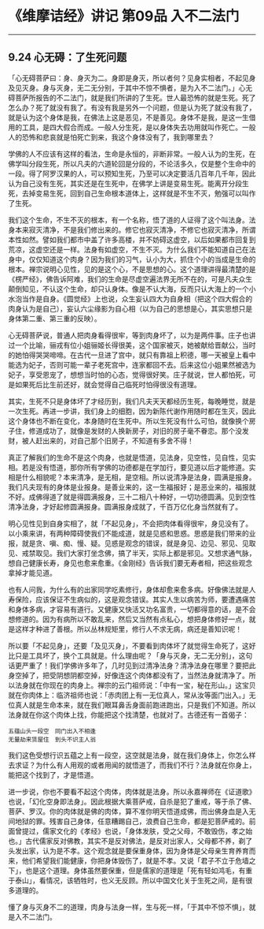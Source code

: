 # 《维摩诘经》讲记 第09品 入不二法门

------

## 9.24 心无碍：了生死问题

「心无碍菩萨曰：身、身灭为二。身即是身灭，所以者何？见身实相者，不起见身及见灭身。身与灭身，无二无分别，于其中不惊不惧者，是为入不二法门。」心无碍菩萨所报告的不二法门，就是我们所讲的了生死。世人最恐怖的就是生死。死了怎么办？死了就没有我了。有没有我是另外一个问题，但是认为死了就没有我了，就是认为这个身体是我，在佛法上这是恶见，不是善见。身体不是我，是这一生借用的工具，是四大假合而成。一般人分生死，是以身体失去功用就叫作死亡。一般人的恐怖和悲哀就是怕死亡到来，我这个身体没有了，我到哪里去？

学佛的人不应该有这样的看法，生命是永恒的，非断非常。一般人认为的生死，在佛学叫分段生死，所以凡夫的六道轮回是分段的，不论活多久，仅是整个生命中的一段。得了阿罗汉果的人，可以预知生死，乃至可以决定要活几百年几千年，因此认为自己没有生死，其实还是在生死中，在佛学上讲是变易生死。能离开分段生死，去掉变易生死，回到自己生命根本道体上，这样就是不生不灭，勉强可以叫作了生死。

我们这个生命，不生不灭的根本，有一个名称，悟了道的人证得了这个叫法身。法身本来寂灭清净，不是我们修出来的。修它也寂灭清净，不修它也寂灭清净，所谓本性如然。譬如我们都市中盖了许多高楼，并不妨碍这虚空，以后如果都市回复到荒凉，这虚空还是一样。法身有如虚空，不生不灭。为什么我们不能知道自己在法身中，仅仅知道这个肉身？因为我们的习气，认小为大，抓住个小的当成是生命的根本。禅宗说明心见性，见的是这个心，不是思想的心。这个道理讲得最清楚的是《楞严经》，佛告诉阿难，我们的生命是尽虚空遍法界无所不在的，可是凡夫众生颠倒知见，不认这个生命，却只认身体。像是不认大海，反而只认大海上的一个小水泡当作是自身。《圆觉经》上也说，众生妄认四大为自身相（把这个四大假合的肉身认为是自己），妄认六尘缘影为自心相（以为自己的思想是心，其实思想只是身体第二重、第三重的反映）。

心无碍菩萨说，普通人把肉身看得很牢，等到肉身坏了，以为是两件事。庄子也讲过一个比喻，骊戎有位小姐骊姬长得很美，这个国家被灭，她被献给晋献公，当时的她怕得哭哭啼啼。在古代一旦进了宫中，就只有靠祖上积德，哪一天被皇上看中能选为妃子，否则可能一辈子老死宫中，连家都回不去。后来这位小姐果然被选为妃子，享受恩宠了，想想当时怕的心态，觉得很好笑。庄子就说，世人都怕死，可是如果死后比生前还好，就会觉得自己临死时怕得很没有道理。

其实，生死不只是身体坏了才经历到，我们凡夫天天都经历生死，每晚睡觉，就是一次生死。再进一步讲，我们身上的细胞，因为新陈代谢作用随时都在生灭，因此这个身体也不断在变化，本身随时在生死中。所以生死没有什么可怕，就像换个房子住，修道成功了，就像是发财的人换新房子，对旧的房子毫不眷恋。那个没发财，被人赶出来的，对自己那个旧房子，不知道有多舍不得！

真正了解我们的生命不是这个肉身，也就是悟道，见法身，见空性，见自性，见实相。若是没有悟道，那你所有学佛的功德都是在学加行，要见道以后才能修道。实相是什么相貌呢？本来清净，是无相，是空相。所以说清净是法身，圆满是报身。我们凡夫现有的身体是业报身。是善业来的，这一生福报好；是恶业来的，福报就不好。成佛得道了就是得圆满报身，三十二相八十种好，一切功德圆满。见到空性清净法身，才好起修圆满报身。圆满报身成就了，千百万亿化身当然就有了。

明心见性见到自身实相了，就「不起见身」，不会把肉体看得很牢，身见没有了。以小乘来讲，有两种障碍使我们不能成道，就是见惑和思惑。思惑是我们带来的业报，就是贪、嗔、痴、慢、疑。见惑是观念的错误，就是身见、边见、邪见、见取见、戒禁取见。我们大家打坐念佛，搞了半天，实际上都是邪见。又想求通气脉，想自己健康长寿，身见也愈来愈重。《金刚经》告诉我们要无寿者相，把这些观念拿掉才能见道。

也有人问我，为什么有的出家同学吃素修行，身体却愈来愈多病。好像佛法就是人寿保险，应该保证不生病似的，这是观念错误。其实人生以病苦为师，要遭遇痛苦和身体多病，才容易有道行。又健康又快活又功名富贵，一切都得意的话，是不会想修道的。因为有病所以不敢乱来，然后又当然有点私心，想把身体修好一点，就是这样才种进了善根。所以丛林规矩里，修行人不求无病，病还是善知识呢！

所以要「不起见身」，还要「及见灭身」，不要看到肉体坏了就觉得生命死了，这好比只是工具坏了，换个工具就是。什么理由呢？「身与灭身，无二无分别」，这句话更严重了！我们学佛许多年了，几时见到过清净法身？清净法身在哪里？要把此身空掉了，把受阴想阴都空掉，好像连这个肉体都没有了，当然法身就清净了。所以法身就在你现在的肉身上。禅宗的云门祖师说：「中有一宝，秘在形山。」这宝贝就在你肉体上：临济祖师也说：「赤肉团上有一无位真人，常从汝等面门出入。」无位真人就是生命本来，就在我们眼耳鼻舌身面前跑进跑出，只是我们不知道。所以法身就在你这个肉体上找，你能把这个找清楚，也就对了。古德还有一首偈子：

```
五蕴山头一段空　同门出入不相逢
无量劫来赁屋住　到头不识主人翁
```

我们这色受想行识五蕴之上有一段空，这空就是法身，就在我们身体上，你怎么样去求证？为什么有人用观的或者用闻的就悟道了，而我们不行？法身就在你身上，能把这个找到了，才是悟道。

进一步说，你也不要看不起这个肉体，肉体就是法身。所以永嘉禅师在《证道歌》也说，「幻化空身即法身」。因此根据大乘菩萨戒，自杀是犯了重戒，等于杀了佛、菩萨、罗汉。你的肉体就是佛的肉体，算不准你明天悟道成佛，而出佛身血是入无间地狱的罪。残害自己身体，任意糟踢自己，浪费自己生命，都是犯菩萨戒的。前面曾提过，儒家文化的《孝经》也说，「身体发肤，受之父母，不敢毁伤，孝之始也。」古代儒家反对佛教，其实不是反对佛法，是反对出家人，父母都不养，剃了头发出家，认为是不孝。这个观念就是要保重身体，因为身体是父母亲生育养育而来，他们希望我们能健康，你把身体毁伤了，就是不孝。又说「君子不立于危墙之下」，也是这个道理。身体虽然要保重，但是儒家的道理是「死有轻如鸿毛，有重于泰山」，看情况，该牺牲时，也义无反顾。所以中国文化关于生死之间，是有很多道理的。

懂了身与灭身不二的道理，肉身与法身一样，生与死一样，「于其中不惊不惧」，就是入不二法门。
